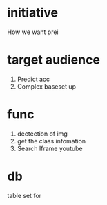 # initiative
How we want prei

# target audience
1. Predict acc
2. Complex baseset up
#  func
1. dectection of img
2. get the class infomation 
3. Search Iframe youtube

# db
table set for 
